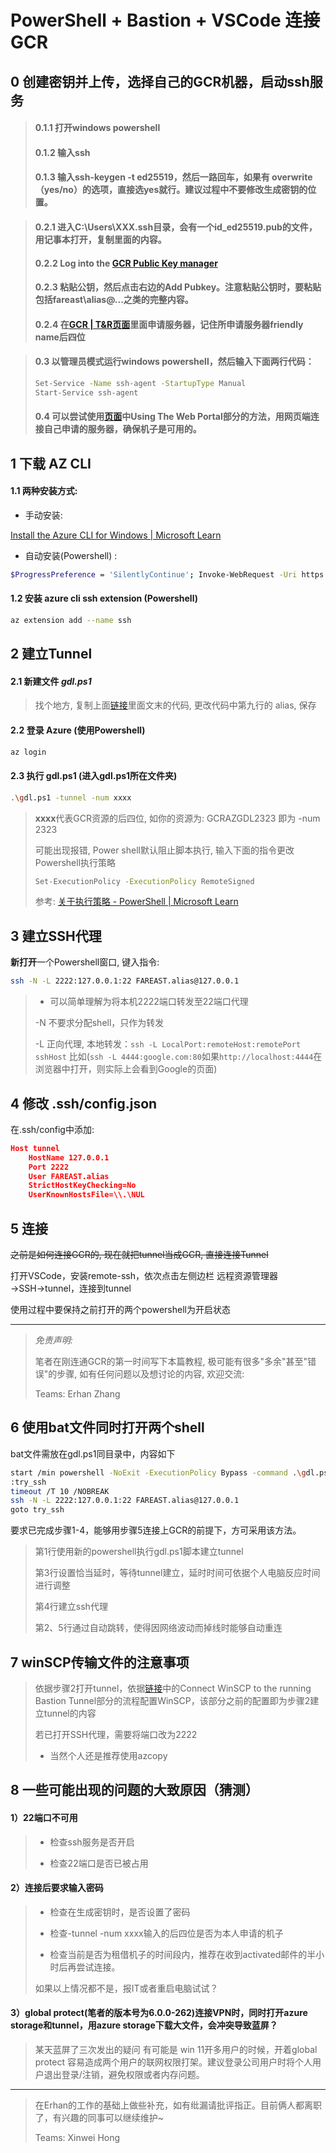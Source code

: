 # PowerShell + Bastion + VSCode 连接GCR

## 0 创建密钥并上传，选择自己的GCR机器，启动ssh服务
> #### 0.1.1 打开windows powershell
> #### 0.1.2 输入ssh
> #### 0.1.3 输入ssh-keygen -t ed25519，然后一路回车，如果有 overwrite（yes/no）的选项，直接选yes就行。建议过程中不要修改生成密钥的位置。

> #### 0.2.1 进入C:\Users\XXX\.ssh目录，会有一个id_ed25519.pub的文件，用记事本打开，复制里面的内容。
> #### 0.2.2 Log into the [GCR Public Key manager](https://aka.ms/gcrssh/)
> #### 0.2.3 粘贴公钥，然后点击右边的Add Pubkey。注意粘贴公钥时，要粘贴包括fareast\alias@...之类的完整内容。
> #### 0.2.4 在[GCR | T&R页面](http://gcr-reservations/default.aspx)里面申请服务器，记住所申请服务器friendly name后四位

> #### 0.3 以管理员模式运行windows powershell，然后输入下面两行代码：
> ````bash
> Set-Service -Name ssh-agent -StartupType Manual 
> Start-Service ssh-agent
> ````
> #### 0.4 可以尝试使用[页面](https://dev.azure.com/msresearch/GCR/_wiki/wikis/GCR.wiki/6627/GCR-Bastion?anchor=using-the-web-portal)中Using The Web Portal部分的方法，用网页端连接自己申请的服务器，确保机子是可用的。

## 1 下载 AZ CLI

#### 1.1 两种安装方式:

- 手动安装:

[Install the Azure CLI for Windows | Microsoft Learn](https://learn.microsoft.com/en-us/cli/azure/install-azure-cli-windows?tabs=azure-cli)

- 自动安装(Powershell) :

```bash
$ProgressPreference = 'SilentlyContinue'; Invoke-WebRequest -Uri https://aka.ms/installazurecliwindows -OutFile .\AzureCLI.msi; Start-Process msiexec.exe -Wait -ArgumentList '/I AzureCLI.msi /quiet'; rm .\AzureCLI.msi
```



#### 1.2 安装 azure cli ssh extension (Powershell)

```bash
az extension add --name ssh
```





## 2 建立Tunnel

#### 2.1 新建文件 *gdl.ps1*

> 找个地方, 复制上面[链接](https://dev.azure.com/msresearch/GCR/_wiki/wikis/GCR.wiki/6657/GCR-Bastion-Auto-Connect-script-with-Powershell)里面文末的代码, 更改代码中第九行的 alias, 保存

#### 2.2  登录 Azure (使用Powershell)

```bash
az login
```

#### 2.3 执行 gdl.ps1 (进入gdl.ps1所在文件夹)

```bash
.\gdl.ps1 -tunnel -num xxxx
```

> **xxxx**代表GCR资源的后四位, 如你的资源为: GCRAZGDL2323 即为 -num 2323
>
> 可能出现报错, Power shell默认阻止脚本执行, 输入下面的指令更改Powershell执行策略
>
> ```bash
> Set-ExecutionPolicy -ExecutionPolicy RemoteSigned
> ```
>
> 参考: [关于执行策略 - PowerShell | Microsoft Learn](https://learn.microsoft.com/zh-cn/powershell/module/microsoft.powershell.core/about/about_execution_policies?view=powershell-7.3)



## 3 建立SSH代理

**新打开**一个Powershell窗口, 键入指令:

```bash
ssh -N -L 2222:127.0.0.1:22 FAREAST.alias@127.0.0.1 
```

> - 可以简单理解为将本机2222端口转发至22端口代理
>
> -N  不要求分配shell，只作为转发
>
> -L   正向代理, 本地转发：`ssh -L LocalPort:remoteHost:remotePort sshHost`
> 比如(`ssh -L 4444:google.com:80`如果`http://localhost:4444`在浏览器中打开，则实际上会看到Google的页面)



## 4 修改 .ssh/config.json

在.ssh/config中添加:

```json
Host tunnel
    HostName 127.0.0.1
    Port 2222
    User FAREAST.alias
    StrictHostKeyChecking=No
    UserKnownHostsFile=\\.\NUL
```



## 5 连接

~~之前是如何连接GCR的, 现在就把tunnel当成GCR, 直接连接Tunnel~~

打开VSCode，安装remote-ssh，依次点击左侧边栏 远程资源管理器→SSH→tunnel，连接到tunnel

使用过程中要保持之前打开的两个powershell为开启状态

---

> *免责声明:*
>
> 笔者在刚连通GCR的第一时间写下本篇教程, 极可能有很多"多余"甚至"错误"的步骤, 如有任何问题以及想讨论的内容, 欢迎交流:
>
> Teams: Erhan Zhang



## 6 使用bat文件同时打开两个shell
bat文件需放在gdl.ps1同目录中，内容如下
```bash
start /min powershell -NoExit -ExecutionPolicy Bypass -command .\gdl.ps1 -tunnel -num xxxx
:try_ssh
timeout /T 10 /NOBREAK
ssh -N -L 2222:127.0.0.1:22 FAREAST.alias@127.0.0.1
goto try_ssh
```
要求已完成步骤1-4，能够用步骤5连接上GCR的前提下，方可采用该方法。
> 第1行使用新的powershell执行gdl.ps1脚本建立tunnel
> 
> 第3行设置恰当延时，等待tunnel建立，延时时间可依据个人电脑反应时间进行调整
> 
> 第4行建立ssh代理
> 
> 第2、5行通过自动跳转，使得因网络波动而掉线时能够自动重连



## 7 winSCP传输文件的注意事项
> 依据步骤2打开tunnel，依据[链接](https://dev.azure.com/msresearch/GCR/_wiki/wikis/GCR.wiki/6684/Copy-file-to-your-GCR-sandbox-from-your-local-computer-using-WinSCP)中的Connect WinSCP to the running Bastion Tunnel部分的流程配置WinSCP，该部分之前的配置即为步骤2建立tunnel的内容
> 
> 若已打开SSH代理，需要将端口改为2222
> 
>- 当然个人还是推荐使用azcopy

## 8 一些可能出现的问题的大致原因（猜测）
#### 1）22端口不可用
>- 检查ssh服务是否开启
>
>- 检查22端口是否已被占用

#### 2）连接后要求输入密码
>- 检查在生成密钥时，是否设置了密码
>
>- 检查-tunnel -num xxxx输入的后四位是否为本人申请的机子
>
>- 检查当前是否为租借机子的时间段内，推荐在收到activated邮件的半小时后再尝试连接。
>
> 如果以上情况都不是，报IT或者重启电脑试试？

#### 3）global protect(笔者的版本号为6.0.0-262)连接VPN时，同时打开azure storage和tunnel，用azure storage下载大文件，会冲突导致蓝屏？
> 某天蓝屏了三次发出的疑问
> 有可能是 win 11开多用户的时候，开着global protect 容易造成两个用户的联网权限打架。建议登录公司用户时将个人用户退出登录/注销，避免权限或者内存问题。

---

> 在Erhan的工作的基础上做些补充，如有纰漏请批评指正。目前俩人都离职了，有兴趣的同事可以继续维护~
> 
> Teams: Xinwei Hong


